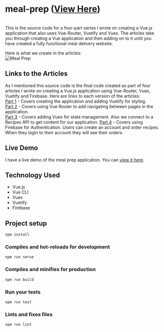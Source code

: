 # meal-prep  (<a href="http://ordereat.netlify.com/">View Here</a>)

<br/>
This is the source code for a four-part series I wrote on creating a Vue.js application that also uses Vue-Router, Vuetify and Vuex. The articles take you through creating a Vue application and then adding on to it until you have created a fully functional meal delivery website.

Here is what we create in the articles:  
![Meal Prep](/screenshots/meal-prep.png?raw=true "Meal Prep")

## Links to the Articles

As I mentioned this source code is the final code created as part of four articles I wrote on creating a Vue.js application using Vue-Router, Vuex, Vuetify and Firebase. Here are links to each version of the articles:  
[Part 1](https://medium.com/p/838b40721a07/) - Covers creating the application and adding Vuetify for styling.  
[Part 2](https://medium.com/p/fc5bd065fe18) - Covers using Vue Router to add navigating between pages in the application.  
[Part 3](https://medium.com/p/f8036aa464ad/edit) - Covers adding Vuex for state management. Also we connect to a Recipes API to get content for our application.
[Part 4](https://medium.com/p/d9932d1e4365/edit) - Covers using Firebase for Authentication. Users can create an account and order recipes. When they login to their account they will see their orders.

## Live Demo

I have a live demo of the meal prep application. You can [view it here](https://meal-prep-9b30a.firebaseapp.com/).
## Technology Used

* Vue.js
* Vue CLI
* Vuex
* Vuetify
* Firebase

## Project setup
```
npm install
```

### Compiles and hot-reloads for development
```
npm run serve
```

### Compiles and minifies for production
```
npm run build
```

### Run your tests
```
npm run test
```

### Lints and fixes files
```
npm run lint
```
